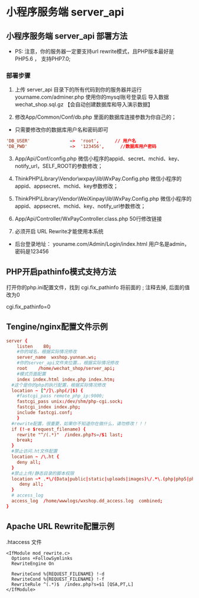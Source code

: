 # 小程序服务端 server_api

## 小程序服务端 server_api 部署方法

- PS: 注意，你的服务器一定要支持url rewrite模式，且PHP版本最好是 PHP5.6 ， 支持PHP7.0;

### 部署步骤 

1. 上传 server_api 目录下的所有代码到你的服务器并运行   yourname.com/adminer.php 使用你的mysql账号登录后 导入数据 wechat_shop.sql.gz 【会自动创建数据库和导入演示数据】

2. 修改App/Common/Conf/db.php 里面的数据库连接参数为你自己的；

 - 只需要修改你的数据库用户名和密码即可
```conf
'DB_USER'               =>  'root',      // 用户名
'DB_PWD'                =>  '123456',      //数据库用户密码
```

3. App/Api/Conf/config.php 微信小程序的appid、secret、mchid、key、notify_url，SELF_ROOT的参数修改；

4. ThinkPHP\Library\Vendor\wxpay\lib\WxPay.Config.php  微信小程序的appid、appsecret、mchid、key参数修改；

5. ThinkPHP\Library\Vendor\WeiXinpay\lib\WxPay.Config.php  微信小程序的appid、appsecret、mchid、key、notify_url参数修改；

6. App/Api/Controller/WxPayController.class.php 50行修改链接

7. 必须开启 URL Rewrite才能使用本系统

- 后台登录地址： youname.com/Admin/Login/index.html  用户名是admin，密码是123456


## PHP开启pathinfo模式支持方法
打开你的php.ini配置文件，找到 cgi.fix_pathinfo 将前面的 ; 注释去掉, 后面的值改为0

  cgi.fix_pathinfo=0

## Tengine/nginx配置文件示例
```conf
server {
    listen    80;
    #你的域名，根据实际情况修改
    server_name  wxshop.yunnan.ws;
    #你的server_api文件夹位置，，根据实际情况修改
    root    /home/wechat_shop/server_api;
    #模式页面配置
    index index.html index.php index.htm;
  #这个是你的php的执行配置，根据实际情况修改
  location ~ [^/]\.php(/|$) {
    #fastcgi_pass remote_php_ip:9000;
    fastcgi_pass unix:/dev/shm/php-cgi.sock;
    fastcgi_index index.php;
    include fastcgi.conf;
    }
  #rewrite配置，很重要，如果你不知道你在做什么，请勿修改！！！
  if (!-e $request_filename) {
    rewrite "^/(.*)"  /index.php?s=/$1 last;
    break;
  }
  #禁止访问.ht文件配置
  location ~ /\.ht {
    deny all;
  }
  #禁止上传/静态目录的脚本权限
  location ~* .*\/(Data|public|static|uploads|images)\/.*\.(php|php5|phps|asp|aspx|jsp)$ {
     deny all;
  }
  # access_log
  access_log  /home/wwwlogs/wxshop.dd_access.log  combined;
}
```

## Apache URL Rewrite配置示例
.htaccess 文件
```htaccess
<IfModule mod_rewrite.c>
  Options +FollowSymlinks
  RewriteEngine On

  RewriteCond %{REQUEST_FILENAME} !-d
  RewriteCond %{REQUEST_FILENAME} !-f
  RewriteRule ^(.*)$  /index.php?s=$1 [QSA,PT,L]
</IfModule>
```